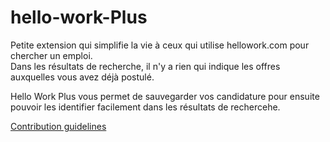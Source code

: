 # hello-work-Plus

Petite extension qui simplifie la vie à ceux qui utilise hellowork.com pour chercher un emploi.  
Dans les résultats de recherche, il n'y a rien qui indique les offres auxquelles vous avez déjà postulé.

Hello Work Plus vous permet de sauvegarder vos candidature pour ensuite pouvoir les identifier facilement 
dans les résultats de rechercehe.


[Contribution guidelines](./CONTRIBUTING.md)